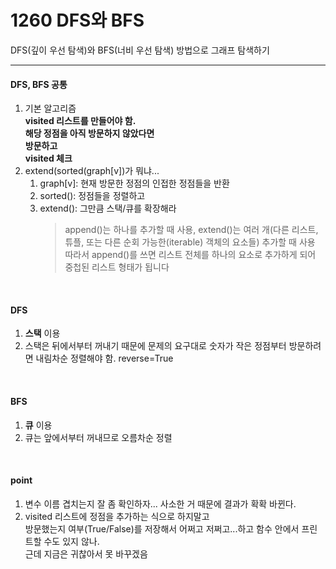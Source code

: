 1260 DFS와 BFS  
================  
DFS(깊이 우선 탐색)와 BFS(너비 우선 탐색) 방법으로 그래프 탐색하기  

-----------------------

#### DFS, BFS 공통  
1. 기본 알고리즘  
   **visited 리스트를 만들어야 함.  
   해당 정점을 아직 방문하지 않았다면  
   방문하고  
   visited 체크**  
2. extend(sorted(graph[v])가 뭐냐...  
   1) graph[v]: 현재 방문한 정점의 인접한 정점들을 반환  
   2) sorted(): 정점들을 정렬하고  
   3) extend(): 그만큼 스택/큐를 확장해라  
      > append()는 하나를 추가할 때 사용, extend()는 여러 개(다른 리스트, 튜플, 또는 다른 순회 가능한(iterable) 객체의 요소들) 추가할 때 사용  
      > 따라서 append()를 쓰면 리스트 전체를 하나의 요소로 추가하게 되어 중첩된 리스트 형태가 됩니다  
<br/>

#### DFS  
1. **스택** 이용  
2. 스택은 뒤에서부터 꺼내기 때문에 문제의 요구대로 숫자가 작은 정점부터 방문하려면 내림차순 정렬해야 함. reverse=True  
<br/>

#### BFS  
1. **큐** 이용  
2. 큐는 앞에서부터 꺼내므로 오름차순 정렬  
<br/>

#### point  
1. 변수 이름 겹치는지 잘 좀 확인하자... 사소한 거 때문에 결과가 확확 바뀐다.  
2. visited 리스트에 정점을 추가하는 식으로 하지말고  
   방문했는지 여부(True/False)를 저장해서 어쩌고 저쩌고...하고 함수 안에서 프린트할 수도 있지 않나.  
   근데 지금은 귀찮아서 못 바꾸겠음  
